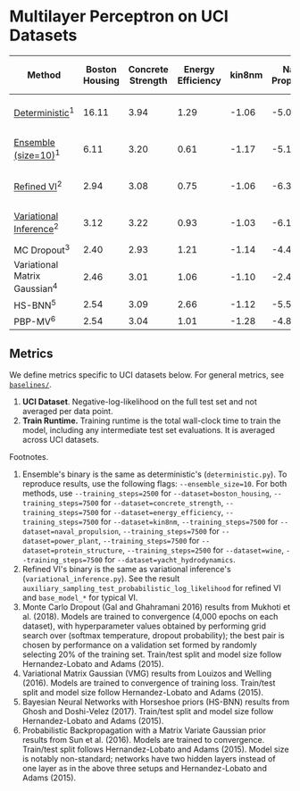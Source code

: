 # Multilayer Perceptron on UCI Datasets

| Method | Boston Housing | Concrete Strength | Energy Efficiency | kin8nm | Naval Propulsion | Power Plant | Protein Structure | Wine | Yacht Hydrodynamics | Train Runtime (mins) | # Parameters |
| ----------- | ----------- | ----------- | ----------- | ----------- | ----------- | ----------- | ----------- | ----------- | ----------- | ----------- | ----------- |
| [Deterministic](deterministic.py)<sup>1</sup> | 16.11 | 3.94 | 1.29 | -1.06 | -5.06 | 3.28 | 3.16 | 1.05 | 1.89 | - (1 P100 GPU) | 2K |
| [Ensemble (size=10)](deterministic.py)<sup>1</sup> | 6.11 | 3.20 | 0.61 | -1.17 | -5.17 | 3.18 | 3.12 | 0.97 | 0.73 | - (1 P100 GPU) | 20K |
| [Refined VI](variational_inference.py)<sup>2</sup> | 2.94 | 3.08 | 0.75 | -1.06 | -6.33 | 2.83 | 2.92 | 0.97 | 1.68 | - (1 P100 GPU) | - |
| [Variational Inference](variational_inference.py)<sup>2</sup> | 3.12 | 3.22 | 0.93 | -1.03 | -6.12 | 2.85 | 2.93 | 1.00 | 2.01 | - (1 P100 GPU) | - |
| MC Dropout<sup>3</sup> | 2.40 | 2.93 | 1.21 | -1.14 | -4.45 | 2.80 | 2.87 | 0.93 | 1.25 | - | - |
| Variational Matrix Gaussian<sup>4</sup> | 2.46 | 3.01 | 1.06 | -1.10 | -2.46 | 2.82 | 2.84 | 0.95 | 1.30 | - | - |
| HS-BNN<sup>5</sup> | 2.54 | 3.09 | 2.66 | -1.12 | -5.52 | 2.81 | 2.89 | 0.95 | 2.33 | - | - |
| PBP-MV<sup>6</sup> | 2.54 | 3.04 | 1.01 | -1.28 | -4.85 | 2.78 | 2.77 | 0.97 | 1.64 | - | - |

## Metrics

We define metrics specific to UCI datasets below. For general metrics, see [`baselines/`](https://github.com/google/edward2/tree/master/baselines).

1. __UCI Dataset__. Negative-log-likelihood on the full test set and not averaged per data point.
2. __Train Runtime.__ Training runtime is the total wall-clock time to train the model, including any intermediate test set evaluations. It is averaged across UCI datasets.

Footnotes.

1. Ensemble's binary is the same as deterministic's (`deterministic.py`). To reproduce results, use the following flags: `--ensemble_size=10`. For both methods, use
`--training_steps=2500` for `--dataset=boston_housing`,
`--training_steps=7500` for `--dataset=concrete_strength`,
`--training_steps=7500` for `--dataset=energy_efficiency`,
`--training_steps=7500` for `--dataset=kin8nm`,
`--training_steps=7500` for `--dataset=naval_propulsion`,
`--training_steps=7500` for `--dataset=power_plant`,
`--training_steps=7500` for `--dataset=protein_structure`,
`--training_steps=2500` for `--dataset=wine`,
`--training_steps=7500` for `--dataset=yacht_hydrodynamics`.
2. Refined VI's binary is the same as variational inference's (`variational_inference.py`). See the result `auxiliary_sampling_test_probabilistic_log_likelihood` for refined VI and `base_model_*` for typical VI.
3. Monte Carlo Dropout (Gal and Ghahramani 2016) results from Mukhoti et al. (2018). Models are trained to convergence (4,000 epochs on each dataset), with hyperparameter values obtained by performing grid search over (softmax temperature, dropout probability); the best pair is chosen by performance on a validation set formed by randomly selecting 20% of the training set. Train/test split and model size follow Hernandez-Lobato and Adams (2015).
4. Variational Matrix Gaussian (VMG) results from Louizos and Welling (2016). Models are trained to convergence of training loss. Train/test split and model size follow Hernandez-Lobato and Adams (2015). 
5. Bayesian Neural Networks with Horseshoe priors (HS-BNN) results from Ghosh and Doshi-Velez (2017). Train/test split and model size follow Hernandez-Lobato and Adams (2015).
6. Probabilistic Backpropagation with a Matrix Variate Gaussian prior results from Sun et al. (2016). Models are trained to convergence. Train/test split follows Hernandez-Lobato and Adams (2015). Model size is notably non-standard; networks have two hidden layers instead of one layer as in the above three setups and Hernandez-Lobato and Adams (2015).
